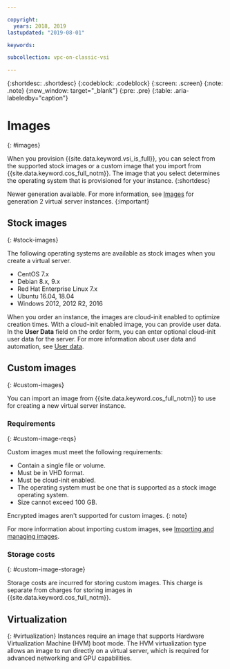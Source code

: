 ```yaml
---

copyright:
  years: 2018, 2019
lastupdated: "2019-08-01"

keywords: 

subcollection: vpc-on-classic-vsi

---
```


{:shortdesc: .shortdesc}
{:codeblock: .codeblock}
{:screen: .screen}
{:note: .note}
{:new_window: target="_blank"}
{:pre: .pre}
{:table: .aria-labeledby="caption"}


# Images
{: #images}

When you provision {{site.data.keyword.vsi_is_full}}, you can select from the supported stock images or a custom image that you import from {{site.data.keyword.cos_full_notm}}. The image that you select determines the operating system that is provisioned for your instance. 
{:shortdesc}

Newer generation available. For more information, see [Images](/docs/vpc?topic=vpc-about-images) for generation 2 virtual server instances.
{:important}

## Stock images
{: #stock-images}

The following operating systems are available as stock images when you create a virtual server.
* CentOS 7.x
* Debian 8.x, 9.x
* Red Hat Enterprise Linux 7.x
* Ubuntu 16.04, 18.04
* Windows 2012, 2012 R2, 2016

When you order an instance, the images are cloud-init enabled to optimize creation times. With a cloud-init enabled image, you can provide user data. In the **User Data** field on the order form, you can enter optional cloud-init user data for the server. For more information about user data and automation, see [User data](/docs/vpc-on-classic-vsi?topic=vpc-on-classic-vsi-user-data#user-data).

## Custom images
{: #custom-images}

You can import an image from {{site.data.keyword.cos_full_notm}} to use for creating a new virtual server instance. 

### Requirements 
{: #custom-image-reqs}

Custom images must meet the following requirements: 
- Contain a single file or volume. 
- Must be in VHD format. 
- Must be cloud-init enabled.
- The operating system must be one that is supported as a stock image operating system.
- Size cannot exceed 100 GB.

Encrypted images aren't supported for custom images.
{: note}

For more information about importing custom images, see [Importing and managing images](/docs/vpc-on-classic-vsi?topic=vpc-on-classic-vsi-managing-images#managing-images).

### Storage costs
{: #custom-image-storage}

Storage costs are incurred for storing custom images. This charge is separate from charges for storing images in {{site.data.keyword.cos_full_notm}}.

## Virtualization
{: #virtualization}
Instances require an image that supports Hardware Virtualization Machine (HVM) boot mode. The HVM virtualization type allows an image to run directly on a virtual server, which is required for advanced networking and GPU capabilities.
